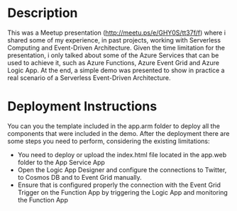 # Description

This was a Meetup presentation (http://meetu.ps/e/GHY0S/tt37f/f) where i shared some of my experience, in past projects, working with Serverless Computing and Event-Driven Architecture. Given the time limitation for the presentation, i only talked about some of the Azure Services that can be used to achieve it, such as Azure Functions, Azure Event Grid and Azure Logic App. At the end, a simple demo was presented to show in practice a real scenario of a Serverless Event-Driven Architecture.

# Deployment Instructions

You can you the template included in the app.arm folder to deploy all the components that were included in the demo. After the deployment there are some steps you need to perform, considering the existing limitations:

- You need to deploy or upload the index.html file located in the app.web folder to the App Service App
- Open the Logic App Designer and configure the connections to Twitter, to Cosmos DB and to Event Grid manually.
- Ensure that is configured properly the connection with the Event Grid Trigger on the Function App by triggering the Logic App and monitoring the Function App
